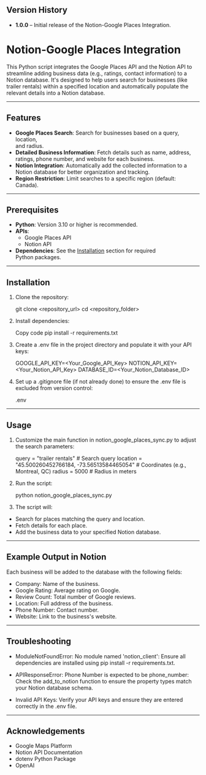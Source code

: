 ## Version History

- **1.0.0** – Initial release of the Notion-Google Places Integration.

# Notion-Google Places Integration

This Python script integrates the Google Places API and the Notion API to  
streamline adding business data (e.g., ratings, contact information) to a  
Notion database. It's designed to help users search for businesses (like  
trailer rentals) within a specified location and automatically populate the  
relevant details into a Notion database.

---

## Features

- **Google Places Search**: Search for businesses based on a query, location,  
  and radius.  
- **Detailed Business Information**: Fetch details such as name, address,  
  ratings, phone number, and website for each business.  
- **Notion Integration**: Automatically add the collected information to a  
  Notion database for better organization and tracking.  
- **Region Restriction**: Limit searches to a specific region (default: Canada).  

---

## Prerequisites

- **Python**: Version 3.10 or higher is recommended.  
- **APIs**:  
  - Google Places API  
  - Notion API  
- **Dependencies**: See the [Installation](#installation) section for required  
  Python packages.  

---

## Installation

1. Clone the repository:  

   git clone <repository_url>
   cd <repository_folder>

2. Install dependencies:

    Copy code
    pip install -r requirements.txt

3. Create a .env file in the project directory and populate it with your API
keys:

    GOOGLE_API_KEY=<Your_Google_API_Key>
    NOTION_API_KEY=<Your_Notion_API_Key>
    DATABASE_ID=<Your_Notion_Database_ID>

4. Set up a .gitignore file (if not already done) to ensure the .env file
is excluded from version control:

    .env

---

## Usage

1. Customize the main function in notion_google_places_sync.py to adjust the
search parameters:

    query = "trailer rentals"  # Search query
    location = "45.500260452766184, -73.56513584465054"  # Coordinates 
      (e.g., Montreal, QC)
    radius = 5000  # Radius in meters

2. Run the script:

    python notion_google_places_sync.py

3. The script will:

- Search for places matching the query and location.
- Fetch details for each place.
- Add the business data to your specified Notion database.

---

## Example Output in Notion

Each business will be added to the database with the following fields:

- Company: Name of the business.
- Google Rating: Average rating on Google.
- Review Count: Total number of Google reviews.
- Location: Full address of the business.
- Phone Number: Contact number.
- Website: Link to the business's website.

---

## Troubleshooting

- ModuleNotFoundError: No module named 'notion_client': Ensure all
dependencies are installed using pip install -r requirements.txt.

- APIResponseError: Phone Number is expected to be phone_number: Check
the add_to_notion function to ensure the property types match your Notion
database schema.

- Invalid API Keys: Verify your API keys and ensure they are entered
correctly in the .env file.

---

## Acknowledgements

- Google Maps Platform
- Notion API Documentation
- dotenv Python Package
- OpenAI